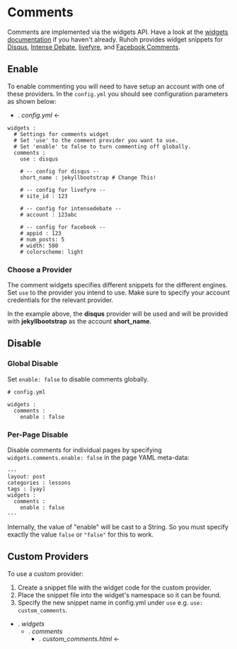 # Comments

Comments are implemented via the widgets API. Have a look at the [widgets documentation](/docs/2/widgets) if you haven't already. Ruhoh provides widget snippets for [Disqus](http://disqus.com), [Intense Debate](http://intensedebate.com), [livefyre](http://www.livefyre.com/), and [Facebook Comments](https://developers.facebook.com/docs/reference/plugins/comments/).

## Enable

To enable commenting you will need to have setup an account with one of these providers.
In the `config.yml` you should see configuration parameters as shown below: 

<ul class="folder-tree">
  <li class="endpoint">
    <span class="ui-silk inline ui-silk-page-white-gear">.</span> <em>config.yml</em> &larr;
  </li>
</ul>

    widgets :
      # Settings for comments widget
      # Set 'use' to the comment provider you want to use.
      # Set 'enable' to false to turn commenting off globally.
      comments :
        use : disqus

        # -- config for disqus --
        short_name : jekyllbootstrap # Change This!

        # -- config for livefyre --
        # site_id : 123

        # -- config for intensedebate --
        # account : 123abc

        # -- config for facebook --
        # appid : 123
        # num_posts: 5
        # width: 580
        # colorscheme: light
        

### Choose a Provider

The comment widgets specifies different snippets for the different engines. Set `use` to the provider you intend to use. Make sure to specify your account credentials for the relevant provider.

In the example above, the **disqus** provider will be used and will be provided with **jekyllbootstrap** as the account **short\_name**.


## Disable

### Global Disable

Set `enable: false` to disable comments globally. 

    # config.yml

    widgets :
      comments :
        enable : false


### Per-Page Disable

Disable comments for individual pages by specifying `widgets.comments.enable: false` in the page YAML meta-data:

    ---
    layout: post
    categories : lessons
    tags : [yay]
    widgets :
      comments :
        enable : false
    ---

Internally, the value of "enable" will be cast to a String. So you must specify exactly the value `false` or `"false"` for this to work.


## Custom Providers

To use a custom provider:

1. Create a snippet file with the widget code for the custom provider.
1. Place the snippet file into the widget's namespace so it can be found.
1. Specify the new snippet name in config.yml under `use` e.g. `use: custom_comments`.

<ul class="folder-tree">
  <li class="endpoint">
    <span class="ui-silk inline ui-silk-folder">.</span> <em>widgets</em> 
    <ul>
      <li>
        <span class="ui-silk inline ui-silk-folder">.</span> <em>comments</em>
        <ul>
          <li><span class="ui-silk inline ui-silk-page-white-text">.</span> <em>custom_comments.html</em> &larr;</li>
        </ul>
      </li>
    </ul>
  </li>
</ul>
